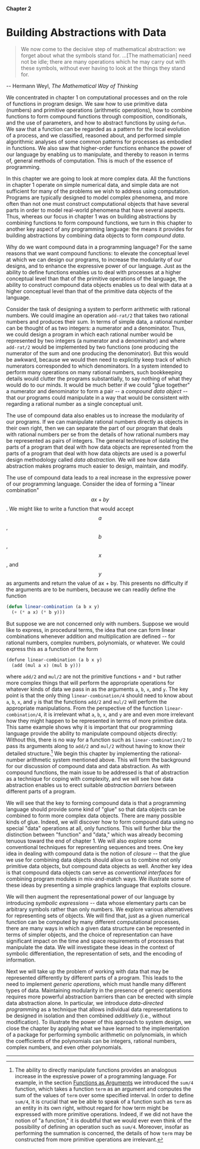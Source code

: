 **Chapter 2**

# Building Abstractions with Data

<blockquote>
We now come to the decisive step of mathematical abstraction: we forget about what the symbols stand for. ...[The mathematician] need not be idle; there are many operations which he may carry out with these symbols, without ever having to look at the things they stand for.
</blockquote>

-- Hermann Weyl, *The Mathematical Way of Thinking*

We concentrated in chapter 1 on computational processes and on the role of functions in program design. We saw how to use primitive data (numbers) and primitive operations (arithmetic operations), how to combine functions to form compound functions through composition, conditionals, and the use of parameters, and how to abstract functions by using ``defun``. We saw that a function can be regarded as a pattern for the local evolution of a process, and we classified, reasoned about, and performed simple algorithmic analyses of some common patterns for processes as embodied in functions. We also saw that higher-order functions enhance the power of our language by enabling us to manipulate, and thereby to reason in terms of, general methods of computation. This is much of the essence of programming.

In this chapter we are going to look at more complex data. All the functions in chapter 1 operate on simple numerical data, and simple data are not sufficient for many of the problems we wish to address using computation. Programs are typically designed to model complex phenomena, and more often than not one must construct computational objects that have several parts in order to model real-world phenomena that have several aspects. Thus, whereas our focus in chapter 1 was on building abstractions by combining functions to form compound functions, we turn in this chapter to another key aspect of any programming language: the means it provides for building abstractions by combining data objects to form *compound data*.

Why do we want compound data in a programming language? For the same reasons that we want compound functions: to elevate the conceptual level at which we can design our programs, to increase the modularity of our designs, and to enhance the expressive power of our language. Just as the ability to define functions enables us to deal with processes at a higher conceptual level than that of the primitive operations of the language, the ability to construct compound data objects enables us to deal with data at a higher conceptual level than that of the primitive data objects of the language.

Consider the task of designing a system to perform arithmetic with rational numbers. We could imagine an operation ``add-rat/2`` that takes two rational numbers and produces their sum. In terms of simple data, a rational number can be thought of as two integers: a numerator and a denominator. Thus, we could design a program in which each rational number would be represented by two integers (a numerator and a denominator) and where ``add-rat/2`` would be implemented by two functions (one producing the numerator of the sum and one producing the denominator). But this would be awkward, because we would then need to explicitly keep track of which numerators corresponded to which denominators. In a system intended to perform many operations on many rational numbers, such bookkeeping details would clutter the programs substantially, to say nothing of what they would do to our minds. It would be much better if we could "glue together" a numerator and denominator to form a pair -- a *compound data object* -- that our programs could manipulate in a way that would be consistent with regarding a rational number as a single conceptual unit.

The use of compound data also enables us to increase the modularity of our programs. If we can manipulate rational numbers directly as objects in their own right, then we can separate the part of our program that deals with rational numbers per se from the details of how rational numbers may be represented as pairs of integers. The general technique of isolating the parts of a program that deal with how data objects are represented from the parts of a program that deal with how data objects are used is a powerful design methodology called *data abstraction*. We will see how data abstraction makes programs much easier to design, maintain, and modify.

The use of compound data leads to a real increase in the expressive power of our programming language. Consider the idea of forming a "linear combination" $$a x + b y$$. We might like to write a function that would accept $$a$$, $$b$$, $$x$$, and $$y$$ as arguments and return the value of ax + by. This presents no difficulty if the arguments are to be numbers, because we can readily define the function

```lisp
(defun linear-combination (a b x y) 
  (+ (* a x) (* b y)))
```

But suppose we are not concerned only with numbers. Suppose we would like to express, in procedural terms, the idea that one can form linear combinations whenever addition and multiplication are defined -- for rational numbers, complex numbers, polynomials, or whatever. We could express this as a function of the form

```lisp
(defune linear-combination (a b x y)     
  (add (mul a x) (mul b y))) 
```

where ``add/2`` and ``mul/2`` are not the primitive functions ``+`` and ``*`` but rather more complex things that will perform the appropriate operations for whatever kinds of data we pass in as the arguments ``a``, ``b``, ``x``, and ``y``. The key point is that the only thing ``linear-combination/4`` should need to know about ``a``, ``b``, ``x``, and ``y`` is that the functions ``add/2`` and ``mul/2`` will perform the appropriate manipulations. From the perspective of the function ``linear-combination/4``, it is irrelevant what ``a``, ``b``, ``x``, and ``y`` are and even more irrelevant how they might happen to be represented in terms of more primitive data. This same example shows why it is important that our programming language provide the ability to manipulate compound objects directly: Without this, there is no way for a function such as ``linear-combination/2`` to pass its arguments along to ``add/2`` and ``mul/2`` without having to know their detailed structure.[^1] We begin this chapter by implementing the rational-number arithmetic system mentioned above. This will form the background for our discussion of compound data and data abstraction. As with compound functions, the main issue to be addressed is that of abstraction as a technique for coping with complexity, and we will see how data abstraction enables us to erect suitable *abstraction barriers* between different parts of a program.

We will see that the key to forming compound data is that a programming language should provide some kind of "glue" so that data objects can be combined to form more complex data objects. There are many possible kinds of glue. Indeed, we will discover how to form compound data using no special "data" operations at all, only functions. This will further blur the distinction between "function" and "data," which was already becoming tenuous toward the end of chapter 1. We will also explore some conventional techniques for representing sequences and trees. One key idea in dealing with compound data is the notion of *closure* -- that the glue we use for combining data objects should allow us to combine not only primitive data objects, but compound data objects as well. Another key idea is that compound data objects can serve as *conventional interfaces* for combining program modules in mix-and-match ways. We illustrate some of these ideas by presenting a simple graphics language that exploits closure.

We will then augment the representational power of our language by introducing *symbolic expressions* -- data whose elementary parts can be arbitrary symbols rather than only numbers. We explore various alternatives for representing sets of objects. We will find that, just as a given numerical function can be computed by many different computational processes, there are many ways in which a given data structure can be represented in terms of simpler objects, and the choice of representation can have significant impact on the time and space requirements of processes that manipulate the data. We will investigate these ideas in the context of symbolic differentiation, the representation of sets, and the encoding of information.

Next we will take up the problem of working with data that may be represented differently by different parts of a program. This leads to the need to implement *generic operations*, which must handle many different types of data. Maintaining modularity in the presence of generic operations requires more powerful abstraction barriers than can be erected with simple data abstraction alone. In particular, we introduce *data-directed programming* as a technique that allows individual data representations to be designed in isolation and then combined *additively* (i.e., without modification). To illustrate the power of this approach to system design, we close the chapter by applying what we have learned to the implementation of a package for performing symbolic arithmetic on polynomials, in which the coefficients of the polynomials can be integers, rational numbers, complex numbers, and even other polynomials.

----

[^1]: The ability to directly manipulate functions provides an analogous increase in the expressive power of a programming language. For example, in the section [Functions as Arguments]() we introduced the ``sum/4`` function, which takes a function ``term`` as an argument and computes the sum of the values of ``term`` over some specified interval. In order to define ``sum/4``, it is crucial that we be able to speak of a function such as ``term`` as an entity in its own right, without regard for how term might be expressed with more primitive operations. Indeed, if we did not have the notion of "a function," it is doubtful that we would ever even think of the possibility of defining an operation such as ``sum/4``. Moreover, insofar as performing the summation is concerned, the details of how ``term`` may be constructed from more primitive operations are irrelevant. 





